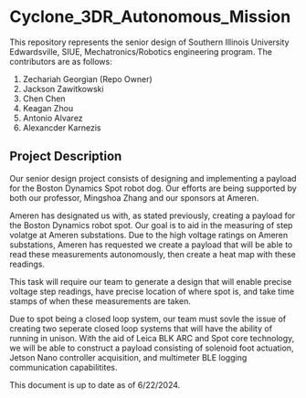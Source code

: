 # Cyclone_3DR_Autonomous_Mission
This repository represents the senior design of Southern Illinois University Edwardsville, SIUE, Mechatronics/Robotics engineering program. The contributors are as follows:

1) Zechariah Georgian (Repo Owner)
2) Jackson Zawitkowski
3) Chen Chen
4) Keagan Zhou
5) Antonio Alvarez
6) Alexancder Karnezis

## Project Description 
Our senior design project consists of designing and implementing a payload for the Boston Dynamics Spot robot dog. 
Our efforts are being supported by both our professor, Mingshoa Zhang and our sponsors at Ameren. 

Ameren has designated us with, as stated previously, creating a payload for the Boston Dynamics robot spot. Our goal is to aid in the measuring of step volatge at Ameren substations. 
Due to the high voltage ratings on Ameren substations, Ameren has requested we create a payload that will be able to read these measurements autonomously, then create a heat map with these readings. 

This task will require our team to generate a design that will enable precise voltage step readings, have precise location of where spot is, and take time stamps of when these measurements are taken. 

Due to spot being a closed loop system, our team must sovle the issue of creating two seperate closed loop systems that will have the ability of running in unison. With the aid of Leica BLK ARC and Spot core technology, we will be able to construct a payload consisting of solenoid foot actuation, Jetson Nano controller acquisition, and multimeter BLE logging communication capabilitites. 

This document is up to date as of 6/22/2024. 
